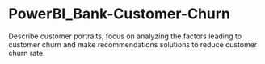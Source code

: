 # PowerBI_Bank-Customer-Churn
Describe customer portraits, focus on analyzing the factors leading to customer churn and make recommendations solutions to reduce customer churn rate.
